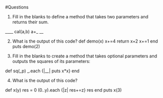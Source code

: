 #Questions

1. Fill in the blanks to define a method that takes two parameters and returns their sum.

____ cal(a,b)
a+_
__


2. What is the output of this code?
def demo(x)
  x+=4
  return x+2
  x+=1
end
puts demo(2)


3. Fill in the blanks to create a method that takes optional parameters and outputs the squares of its parameters:


def sq(_p)
  _.each {|__| puts x*x}
end


4. What is the output of this code?

def x(y)
  res = 0
  (0..y).each {|z| res+=z}
  res
end
puts x(3)
